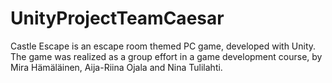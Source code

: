 # UnityProjectTeamCaesar
Castle Escape is an escape room themed PC game, developed with Unity. The game was realized as a group effort in a game development course, by Mira Hämäläinen, Aija-Riina Ojala and Nina Tulilahti.
